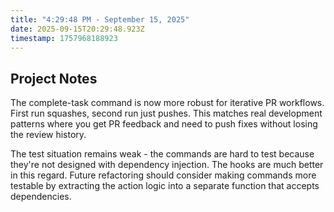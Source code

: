 ```yaml
---
title: "4:29:48 PM - September 15, 2025"
date: 2025-09-15T20:29:48.923Z
timestamp: 1757968188923
---
```


## Project Notes

The complete-task command is now more robust for iterative PR workflows. First run squashes, second run just pushes. This matches real development patterns where you get PR feedback and need to push fixes without losing the review history.

The test situation remains weak - the commands are hard to test because they're not designed with dependency injection. The hooks are much better in this regard. Future refactoring should consider making commands more testable by extracting the action logic into a separate function that accepts dependencies.

